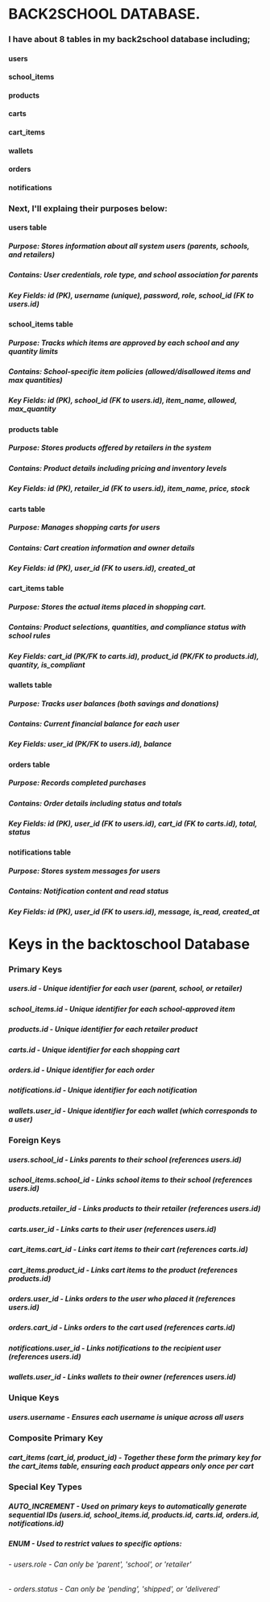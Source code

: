 # **BACK2SCHOOL DATABASE.**
### I have about 8 tables in my back2school database including;
#### users
#### school_items
#### products
#### carts
#### cart_items
#### wallets
#### orders
#### notifications

### **Next, I'll explaing their purposes below:**

#### **users table**
##### Purpose: Stores information about all system users (parents, schools, and retailers)
##### Contains: User credentials, role type, and school association for parents
##### Key Fields: id (PK), username (unique), password, role, school_id (FK to users.id)

#### **school_items table**
##### Purpose: Tracks which items are approved by each school and any quantity limits
##### Contains: School-specific item policies (allowed/disallowed items and max quantities)
##### Key Fields: id (PK), school_id (FK to users.id), item_name, allowed, max_quantity

#### **products table**
##### Purpose: Stores products offered by retailers in the system
##### Contains: Product details including pricing and inventory levels
##### Key Fields: id (PK), retailer_id (FK to users.id), item_name, price, stock

#### **carts table**
##### Purpose: Manages shopping carts for users
##### Contains: Cart creation information and owner details
##### Key Fields: id (PK), user_id (FK to users.id), created_at

#### **cart_items table**
##### Purpose: Stores the actual items placed in shopping cart.
##### Contains: Product selections, quantities, and compliance status with school rules
##### Key Fields: cart_id (PK/FK to carts.id), product_id (PK/FK to products.id), quantity, is_compliant

#### **wallets table**
##### Purpose: Tracks user balances (both savings and donations)
##### Contains: Current financial balance for each user
##### Key Fields: user_id (PK/FK to users.id), balance

#### **orders table**
##### Purpose: Records completed purchases
##### Contains: Order details including status and totals
##### Key Fields: id (PK), user_id (FK to users.id), cart_id (FK to carts.id), total, status

#### **notifications table**
##### Purpose: Stores system messages for users
##### Contains: Notification content and read status
##### Key Fields: id (PK), user_id (FK to users.id), message, is_read, created_at

# ****Keys in the backtoschool Database****
### **Primary Keys**
##### users.id - Unique identifier for each user (parent, school, or retailer)
##### school_items.id - Unique identifier for each school-approved item
##### products.id - Unique identifier for each retailer product
##### carts.id - Unique identifier for each shopping cart
##### orders.id - Unique identifier for each order
##### notifications.id - Unique identifier for each notification
##### wallets.user_id - Unique identifier for each wallet (which corresponds to a user)

### **Foreign Keys**
##### users.school_id - Links parents to their school (references users.id)
##### school_items.school_id - Links school items to their school (references users.id)
##### products.retailer_id - Links products to their retailer (references users.id)
##### carts.user_id - Links carts to their user (references users.id)
##### cart_items.cart_id - Links cart items to their cart (references carts.id)
##### cart_items.product_id - Links cart items to the product (references products.id)
##### orders.user_id - Links orders to the user who placed it (references users.id)
##### orders.cart_id - Links orders to the cart used (references carts.id)
##### notifications.user_id - Links notifications to the recipient user (references users.id)
##### wallets.user_id - Links wallets to their owner (references users.id)

### **Unique Keys**
##### users.username - Ensures each username is unique across all users

### **Composite Primary Key**
##### cart_items (cart_id, product_id) - Together these form the primary key for the cart_items table, ensuring each product appears only once per cart

### **Special Key Types**
##### AUTO_INCREMENT - Used on primary keys to automatically generate sequential IDs (users.id, school_items.id, products.id, carts.id, orders.id, notifications.id)
##### ENUM - Used to restrict values to specific options:
######    - users.role - Can only be 'parent', 'school', or 'retailer'
######    - orders.status - Can only be 'pending', 'shipped', or 'delivered'